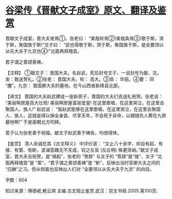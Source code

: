 # [谷梁传《晋献文子成室》原文、翻译及鉴赏](https://www.vrrw.net/wx/14031.html)

晋献文子成室，晋大夫发焉①。张老曰： “美哉轮焉②!美哉奂焉③!歌于斯，哭于斯，聚国族于斯!”文子曰： “武也得歌于斯，哭于斯，聚国族于斯，是全要领以从先大夫于九京也④!”北面再拜稽首。

君子谓之善颂善祷。

【注释】 ①献文子： 晋国大夫。名赵武，死后封号文子，一说封号为献、文。发：致送贺礼。②张老： 晋国大夫。轮： 高大。③奂： 华丽。④要： 同 “腰”。九京： 晋国卿大夫的墓地，在今山西省新绛县北部。



【译文】 晋国的大夫赵武建成一座新房子，晋国的大夫们去送礼祝贺。张老说： “美丽啊房屋高大壮观! 美丽啊房屋富丽堂皇! 在这里歌唱，在这里哭泣，在这里会聚国人、族人!” 赵武说： “我赵武能够在这里歌唱，在这里哭泣，在这里会聚国人、族人，这就是得以保全身首、尽享天年，不会死于非命，以跟随先人葬在九原墓地啊!” 于是面朝北方叩拜。

君子认为张老善于祝福，献文子赵武善于祷告，均很得体。

【鉴赏】 清人余诚在其《古文释义》 中评价道： “文止八十余字，却自有起、有接、有案、有断，波澜意趣无不天成，较之左盲 (左丘明) 殊更简峭。”献文子成室，晋大夫去祝贺，是“缘起”，张老的 “贺辞” 与文子的 “答辞”是“接”，文子 “北面再拜稽首”是 “案”，“君子谓之善颂善祷”是 “断”，反映出当时官卿大夫之间的 “应酬”之习。但从侧面也反映出人们对 “全要领以从先大夫于九京” 的向往。

字数：604

知识来源：傅德岷,赖云琪 主编.古文观止鉴赏.武汉：崇文书局.2005.第100页.

